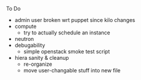 To Do
- admin user broken wrt puppet since kilo changes
- compute
  - try to actually schedule an instance
- neutron
- debugability
  - simple openstack smoke test script
- hiera sanity & cleanup
  - re-organize
  - move user-changable stuff into new file
